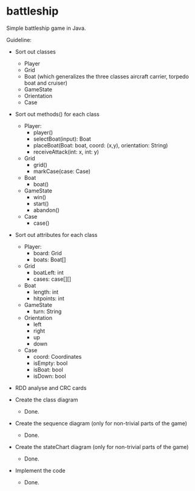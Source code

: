 # battleship
Simple battleship game in Java.

Guideline:

- Sort out classes
  - Player
  - Grid
  - Boat (which generalizes the three classes aircraft carrier, torpedo boat and cruiser)
  - GameState
  - Orientation
  - Case
  
- Sort out methods() for each class
  - Player:
      - player()
      - selectBoat(input): Boat
      - placeBoat(Boat: boat, coord: (x,y), orientation: String)
      - receiveAttack(int: x, int: y)
  - Grid
      - grid()
      - markCase(case: Case)
  - Boat
      - boat() 
  - GameState 
      - win()
      - start()
      - abandon()
  - Case
      - case()
      
- Sort out attributes for each class
  - Player: 
      - board: Grid
      - boats: Boat[]  
  - Grid
      - boatLeft: int
      - cases: case[][]
  - Boat
      - length: int
      - hitpoints: int  
  - GameState
      - turn: String
  - Orientation
    - left
    - right
    - up
    - down
  - Case
    - coord: Coordinates
    - isEmpty: bool
    - isBoat: bool
    - isDown: bool
 
- RDD analyse and CRC cards

- Create the class diagram
  - Done.

- Create the sequence diagram (only for non-trivial parts of the game)
  - Done.

- Create the stateChart diagram (only for non-trivial parts of the game)
  - Done.
- Implement the code
   - Done.
